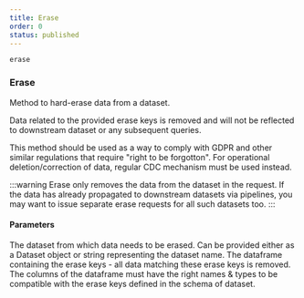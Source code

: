 ```yaml
---
title: Erase
order: 0
status: published
---
```

`erase`
### Erase

Method to hard-erase data from a dataset.

Data related to the provided erase keys is removed and will not be reflected to 
downstream dataset or any subsequent queries.

This method should be used as a way to comply with GDPR and other similar 
regulations that require "right to be forgotton". For operational deletion/correction
of data, regular CDC mechanism must be used instead.

:::warning
Erase only removes the data from the dataset in the request. If the data has
already propagated to downstream datasets via pipelines, you may want to issue
separate erase requests for all such datasets too.
:::


#### Parameters
<Expandable title="dataset" type="Union[Dataset, str]">
The dataset from which data needs to be erased. Can be provided either as 
a Dataset object or string representing the dataset name.
</Expandable>

<Expandable title="erase_keys" type="pd.Dataframe">
The dataframe containing the erase keys - all data matching these erase keys is 
removed. The columns of the dataframe must have the right names & types to be 
compatible with the erase keys defined in the schema of dataset.
</Expandable>

<pre snippet="api-reference/client/erase#basic" status="success"
    message="Erasing data corresponding to given uids">
</pre>
